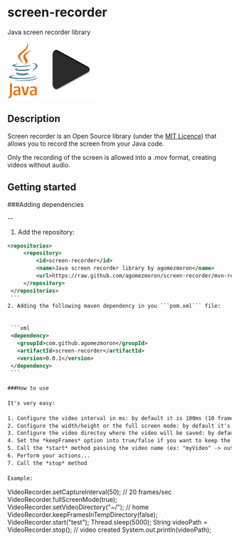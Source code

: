 # screen-recorder
Java screen recorder library

<img src="resources/images/java-icon.png" height="128" />
<img src="resources/images/play-icon.png" height="128" />

Description
-----------

Screen recorder is an Open Source library (under the [MIT Licence](LICENSE)) that allows you to record the screen from your Java code.

Only the recording of the screen is allowed into a .mov format, creating videos without audio.

Getting started
-----------

###Adding dependencies

--
 1. Add the repository:

   ```xml
  <repositories>
		<repository>
			<id>screen-recorder</id>
			<name>Java screen recorder library by agomezmoron</name>
			<url>https://raw.github.com/agomezmoron/screen-recorder/mvn-repo</url>
		</repository>
	</repositories>
    ```
 2. Adding the following maven dependency in you ```pom.xml``` file:


    ```xml 
    <dependency>
      <groupId>com.github.agomezmoron</groupId>
      <artifactId>screen-recorder</artifactId>
      <version>0.0.1</version>
    </dependency>
    ```
    
###How to use

It's very easy: 

 1. Configure the video interval in ms: by default it is 100ms (10 frames/sec).
 2. Configure the width/height or the full screen mode: by default it's full screen mode.
 3. Configure the video directoy where the video will be saved: by default is the temporal folder.
 4. Set the *keepFrames* option into true/false if you want to keep the frames as .jpeg files: by defaul the library doesn't keep the frames.
 5. Call the *start* method passing the video name (ex: "myVideo" -> output: myVideo.mov).
 6. Perform your actions...
 7. Call the *stop* method

Example:

 ```
  VideoRecorder.setCaptureInterval(50); // 20 frames/sec
  VideoRecorder.fullScreenMode(true);
  VideoRecorder.setVideoDirectory("~/"); // home
  VideoRecorder.keepFramesInTempDirectory(false);
  VideoRecorder.start("test");
  Thread.sleep(5000);
  String videoPath = VideoRecorder.stop(); // video created
  System.out.println(videoPath);
```
